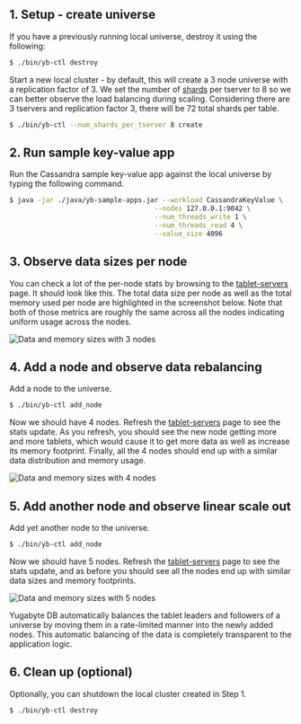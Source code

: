 ## 1. Setup - create universe

If you have a previously running local universe, destroy it using the following:

```sh
$ ./bin/yb-ctl destroy
```

Start a new local cluster - by default, this will create a 3 node universe with a replication factor of 3.
We set the number of [shards](../../architecture/concepts/sharding/) per tserver to 8 so we can better observe the load balancing during scaling.
Considering there are 3 tservers and replication factor 3, there will be 72 total shards per table.

```sh
$ ./bin/yb-ctl --num_shards_per_tserver 8 create
```


## 2. Run sample key-value app

Run the Cassandra sample key-value app against the local universe by typing the following command.

```sh
$ java -jar ./java/yb-sample-apps.jar --workload CassandraKeyValue \
                                    --nodes 127.0.0.1:9042 \
                                    --num_threads_write 1 \
                                    --num_threads_read 4 \
                                    --value_size 4096
```

## 3. Observe data sizes per node

You can check a lot of the per-node stats by browsing to the <a href='http://127.0.0.1:7000/tablet-servers' target="_blank">tablet-servers</a> page. It should look like this. The total data size per node as well as the total memory used per node are highlighted in the screenshot below. Note that both of those metrics are roughly the same across all the nodes indicating uniform usage across the nodes.

![Data and memory sizes with 3 nodes](/images/ce/auto-rebalancing-3-nodes.png)


## 4. Add a node and observe data rebalancing

Add a node to the universe.

```sh
$ ./bin/yb-ctl add_node
```

Now we should have 4 nodes. Refresh the <a href='http://127.0.0.1:7000/tablet-servers' target="_blank">tablet-servers</a> page to see the stats update. As you refresh, you should see the new node getting more and more tablets, which would cause it to get more data as well as increase its memory footprint. Finally, all the 4 nodes should end up with a similar data distribution and memory usage.

![Data and memory sizes with 4 nodes](/images/ce/auto-rebalancing-4-nodes.png)


## 5. Add another node and observe linear scale out

Add yet another node to the universe.

```sh
$ ./bin/yb-ctl add_node
```

Now we should have 5 nodes. Refresh the <a href='http://127.0.0.1:7000/tablet-servers' target="_blank">tablet-servers</a> page to see the stats update, and as before you should see all the nodes end up with similar data sizes and memory footprints.

![Data and memory sizes with 5 nodes](/images/ce/auto-rebalancing-5-nodes.png)

Yugabyte DB automatically balances the tablet leaders and followers of a universe by moving them in a rate-limited manner into the newly added nodes. This automatic balancing of the data is completely transparent to the application logic.

## 6. Clean up (optional)

Optionally, you can shutdown the local cluster created in Step 1.

```sh
$ ./bin/yb-ctl destroy
```

